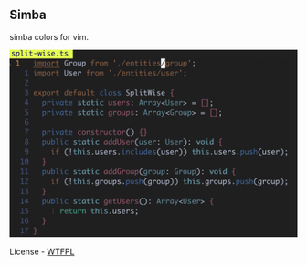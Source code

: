 ## Simba 

simba colors for vim. 

![](./assets/simba.png)

License - [WTFPL](https://www.google.com/search?q=whatever+the+fuck+you+want+license&oq=whatever+the+fuck+you+want+license&aqs=chrome..69i57.4758j0j1&sourceid=chrome&ie=UTF-8)

